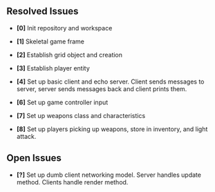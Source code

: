## Resolved Issues ##
- **[0]** Init repository and workspace
- **[1]** Skeletal game frame
- **[2]** Establish grid object and creation
- **[3]** Establish player entity
- **[4]** Set up basic client and echo server. Client sends messages to server, server sends messages back and client prints them.

- **[6]** Set up game controller input
- **[7]** Set up weapons class and characteristics
- **[8]** Set up players picking up weapons, store in inventory, and light attack. 

## Open Issues



- **[?]** Set up dumb client networking model. Server handles update method. Clients handle render method.

